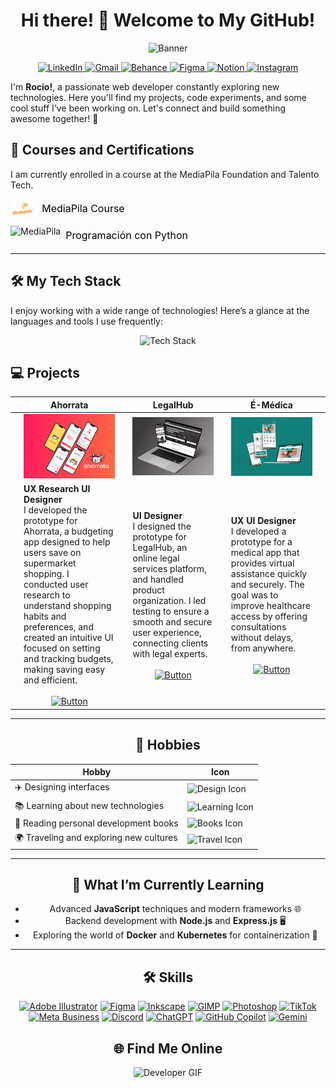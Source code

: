 <div align="center">

# Hi there! 👋 Welcome to My GitHub!

<img src="https://github.com/user-attachments/assets/8578ef4c-0e1d-4407-8c42-6803c7a71d15" alt="Banner" width="600" />


<!-- ICONOS DE REDES SOCIALES -->


<p align="center">
  <a href="https://www.linkedin.com/in/rocio-livingston" target="_blank">
    <img src="https://img.shields.io/badge/LinkedIn-0077B5?style=for-the-badge&logo=linkedin&logoColor=white" alt="LinkedIn" height="30">
  </a>
  <a href="mailto:rocioblivingston@gmail.com" target="_blank">
    <img src="https://img.shields.io/badge/Gmail-D14836?style=for-the-badge&logo=gmail&logoColor=white" alt="Gmail" height="30">
  </a>
   <a href="https://www.behance.net/rociolivingston" target="_blank">
    <img src="https://img.shields.io/badge/Behance-1769FF?style=for-the-badge&logo=behance&logoColor=white" alt="Behance" height="30">
  </a>
  <a href="https://www.figma.com/proto/w4Wd4WTWQTXiAjlxgUzvfF/App-supermercado?node-id=344-469&t=SCx2JlNspCf3GPi0-1" target="_blank">
    <img src="https://img.shields.io/badge/Figma-F24E1E?style=for-the-badge&logo=figma&logoColor=white" alt="Figma" height="30">
  </a>
  <a href="https://www.notion.so/Rocio-Livingston-Design-Journal-0a092eccf69b4063bd379802b784478c" target="_blank">
    <img src="https://img.shields.io/badge/Notion-000000?style=for-the-badge&logo=notion&logoColor=white" alt="Notion" height="30">
  </a>
  <a href="https://www.instagram.com/chica.community?igsh=dmt5MXJueWRoZ253&utm_source=qr" target="_blank">
    <img src="https://img.shields.io/badge/Instagram-E4405F?style=for-the-badge&logo=instagram&logoColor=white" alt="Instagram" height="30">
  </a>
  
</p>

</div>



I'm **Rocio!**, a passionate web developer constantly exploring new technologies. Here you'll find my projects, code experiments, and some cool stuff I’ve been working on. Let's connect and build something awesome together! 🚀

## 🌟 Courses and Certifications

I am currently enrolled in a course at the MediaPila Foundation and Talento Tech.

<div style="margin-bottom: 10px;">
  <a href="https://mediapila.org.ar/la-fundacion/" target="_blank" style="text-decoration: none; display: inline-flex; align-items: center;">
    <img src="logo-principal.png" alt="MediaPila" height="30" style="vertical-align: middle;">
    <span style="font-size: 16px; margin-left: 8px; color: black;">MediaPila Course</span>
  </a>
</div>

<div style="margin-bottom: 10px;">
  <a href="https://inscripcionesagencia.bue.edu.ar/talentotech/courses" target="_blank" style="text-decoration: none; display: inline-flex; align-items: center;">
    <img src="https://inscripcionesagencia.bue.edu.ar/talentotech/img/logos-nav.webp" alt="MediaPila" height="30" style="vertical-align: middle;">
    <span style="font-size: 16px; margin-left: 8px; color: black;">Programación con Python</span>
  </a>
</div>


---

## 🛠️ My Tech Stack

I enjoy working with a wide range of technologies! Here’s a glance at the languages and tools I use frequently:

<div align="center">
  <img src="https://skillicons.dev/icons?i=html,css,javascript,python,github,vscode,bootstrap&theme=light" alt="Tech Stack" />
</div>


## 💻 Projects

|   | Ahorrata |   | LegalHub |   | É-Médica |   |
|---|-----------|---|-----------|---|-----------|---|
|   | <div align="center"><img src="Ahorrata.png" alt="Project 1" width="250"></div> |   | <div align="center"><img src="LegalHub.png" alt="Project 2" width="250"></div> |   | <div align="center"><img src="E medica Portada.png" alt="Project 3" width="250"></div> |   |
|   | **UX Research UI Designer** <br> I developed the prototype for Ahorrata, a budgeting app designed to help users save on supermarket shopping. I conducted user research to understand shopping habits and preferences, and created an intuitive UI focused on setting and tracking budgets, making saving easy and efficient. <br><br><div align="center">[![Button](https://img.shields.io/badge/See_More-ff66cc?style=for-the-badge)](https://www.figma.com/proto/w4Wd4WTWQTXiAjlxgUzvfF/App-supermercado?node-id=428-1230&starting-point-node-id=428%3A1230)</div> |   | **UI Designer** <br> I designed the prototype for LegalHub, an online legal services platform, and handled product organization. I led testing to ensure a smooth and secure user experience, connecting clients with legal experts. <br><br><div align="center">[![Button](https://img.shields.io/badge/See_More-ff66cc?style=for-the-badge)](https://www.behance.net/gallery/183974027/Legal-Hub)</div> |   | **UX UI Designer** <br> I developed a prototype for a medical app that provides virtual assistance quickly and securely. The goal was to improve healthcare access by offering consultations without delays, from anywhere. <br><br><div align="center">[![Button](https://img.shields.io/badge/See_More-ff66cc?style=for-the-badge)](https://www.behance.net/gallery/184023971/E-Medica)</div> |   |



---
<div align="center">

## 🎨 Hobbies

| Hobby                             | Icon                                                      |
|-----------------------------------|-----------------------------------------------------------|
| ✈️ Designing interfaces           | ![Design Icon](https://img.shields.io/badge/Design-0ACF83?style=for-the-badge&logo=figma&logoColor=white) |
| 📚 Learning about new technologies | ![Learning Icon](https://img.shields.io/badge/Learning-FF6F00?style=for-the-badge&logo=education&logoColor=white) |
| 📖 Reading personal development books | ![Books Icon](https://img.shields.io/badge/Books-9B59B6?style=for-the-badge&logo=book&logoColor=white)  |
| 🌍 Traveling and exploring new cultures | ![Travel Icon](https://img.shields.io/badge/Travel-3498DB?style=for-the-badge&logo=globe&logoColor=white)  |

---

## 🌱 What I’m Currently Learning

- Advanced **JavaScript** techniques and modern frameworks 🌐
- Backend development with **Node.js** and **Express.js** 🖥️
- Exploring the world of **Docker** and **Kubernetes** for containerization 🐳

---

## 🛠️ Skills

[![Adobe Illustrator](https://img.icons8.com/color/48/000000/adobe-illustrator.png)](https://www.adobe.com/products/illustrator.html) 
[![Figma](https://img.icons8.com/color/48/000000/figma.png)](https://www.figma.com/) 
[![Inkscape](https://img.icons8.com/color/48/000000/inkscape.png)](https://inkscape.org/) 
[![GIMP](https://img.icons8.com/color/48/000000/gimp.png)](https://www.gimp.org/) 
[![Photoshop](https://img.icons8.com/color/48/000000/adobe-photoshop.png)](https://www.adobe.com/products/photoshop.html) 
[![TikTok](https://img.icons8.com/color/48/000000/tiktok.png)](https://www.tiktok.com/) 
[![Meta Business](https://img.icons8.com/color/48/000000/meta.png)](https://www.facebook.com/business) 
[![Discord](https://img.icons8.com/color/48/000000/discord.png)](https://discord.com/) 
[![ChatGPT](https://img.icons8.com/color/48/000000/chatgpt.png)](https://www.openai.com/chatgpt) 
[![GitHub Copilot](https://img.icons8.com/color/48/000000/github.png)](https://github.com/features/copilot) 
[![Gemini](https://img.icons8.com/color/48/000000/gemini.png)](https://www.google.com/)

## 🌐 Find Me Online 
![Developer GIF](https://media.giphy.com/media/3o7aD2saS6uK8U4h5W/giphy.gif) 

</div>
